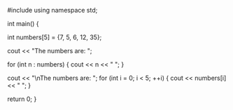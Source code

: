 #include <iostream>
using namespace std;

int main() {

  int numbers[5] = {7, 5, 6, 12, 35};

  cout << "The numbers are: ";


  for (int n : numbers) {
    cout << n << "  ";
  }

  cout << "\nThe numbers are: ";
  for (int i = 0; i < 5; ++i) {
    cout << numbers[i] << "  ";
  }

  return 0;
}
